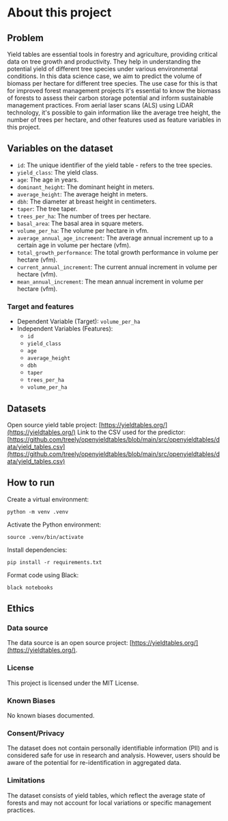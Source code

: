 # About this project

## Problem

Yield tables are essential tools in forestry and agriculture, providing critical data on tree growth and productivity. They help in understanding the potential yield of different tree species under various environmental conditions. In this data science case, we aim to predict the volume of biomass per hectare for different tree species. The use case for this is that for improved forest management projects it's essential to know the biomass of forests to assess their carbon storage potential and inform sustainable management practices. From aerial laser scans (ALS) using LiDAR technology, it's possible to gain information like the average tree height, the number of trees per hectare, and other features used as feature variables in this project.

## Variables on the dataset

- `id`: The unique identifier of the yield table - refers to the tree species.
- `yield_class`: The yield class.
- `age`: The age in years.
- `dominant_height`: The dominant height in meters.
- `average_height`: The average height in meters.
- `dbh`: The diameter at breast height in centimeters.
- `taper`: The tree taper.
- `trees_per_ha`: The number of trees per hectare.
- `basal_area`: The basal area in square meters.
- `volume_per_ha`: The volume per hectare in vfm.
- `average_annual_age_increment`: The average annual increment up to a certain age in volume per hectare (vfm).
- `total_growth_performance`: The total growth performance in volume per hectare (vfm).
- `current_annual_increment`: The current annual increment in volume per hectare (vfm).
- `mean_annual_increment`: The mean annual increment in volume per hectare (vfm).

### Target and features

- Dependent Variable (Target): `volume_per_ha`
- Independent Variables (Features):
  - `id`
  - `yield_class`
  - `age`
  - `average_height`
  - `dbh`
  - `taper`
  - `trees_per_ha`
  - `volume_per_ha`

## Datasets

Open source yield table project: [https://yieldtables.org/](https://yieldtables.org/)
Link to the CSV used for the predictor: [https://github.com/treely/openyieldtables/blob/main/src/openyieldtables/data/yield_tables.csv](https://github.com/treely/openyieldtables/blob/main/src/openyieldtables/data/yield_tables.csv)

## How to run

Create a virtual environment:

```shell
python -m venv .venv
```

Activate the Python environment:

```shell
source .venv/bin/activate
```

Install dependencies:

```shell
pip install -r requirements.txt
```

Format code using Black:

```shell
black notebooks
```

## Ethics

### Data source

The data source is an open source project: [https://yieldtables.org/](https://yieldtables.org/).

### License

This project is licensed under the MIT License.

### Known Biases

No known biases documented.

### Consent/Privacy

The dataset does not contain personally identifiable information (PII) and is considered safe for use in research and analysis. However, users should be aware of the potential for re-identification in aggregated data.

### Limitations

The dataset consists of yield tables, which reflect the average state of forests and may not account for local variations or specific management practices.

